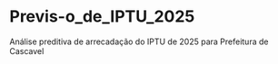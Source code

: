 # Previs-o_de_IPTU_2025
Análise preditiva de arrecadação do IPTU de 2025 para Prefeitura de Cascavel
